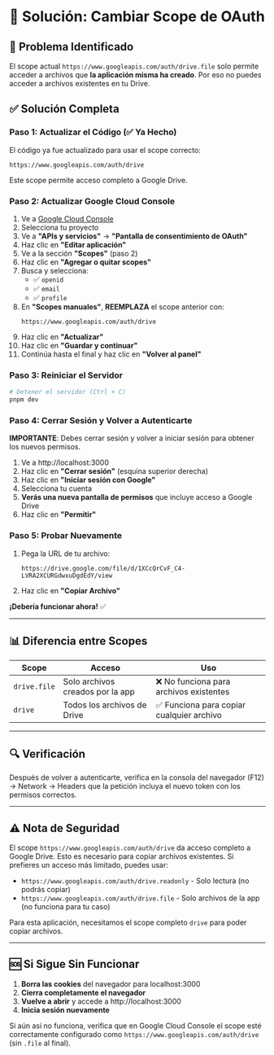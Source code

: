 # 🔧 Solución: Cambiar Scope de OAuth

## 🔴 Problema Identificado

El scope actual `https://www.googleapis.com/auth/drive.file` solo permite acceder a archivos que **la aplicación misma ha creado**. Por eso no puedes acceder a archivos existentes en tu Drive.

## ✅ Solución Completa

### Paso 1: Actualizar el Código (✅ Ya Hecho)

El código ya fue actualizado para usar el scope correcto:
```
https://www.googleapis.com/auth/drive
```

Este scope permite acceso completo a Google Drive.

### Paso 2: Actualizar Google Cloud Console

1. Ve a [Google Cloud Console](https://console.cloud.google.com/)
2. Selecciona tu proyecto
3. Ve a **"APIs y servicios"** → **"Pantalla de consentimiento de OAuth"**
4. Haz clic en **"Editar aplicación"**
5. Ve a la sección **"Scopes"** (paso 2)
6. Haz clic en **"Agregar o quitar scopes"**
7. Busca y selecciona:
   - ✅ `openid`
   - ✅ `email`
   - ✅ `profile`
8. En **"Scopes manuales"**, **REEMPLAZA** el scope anterior con:
   ```
   https://www.googleapis.com/auth/drive
   ```
9. Haz clic en **"Actualizar"**
10. Haz clic en **"Guardar y continuar"**
11. Continúa hasta el final y haz clic en **"Volver al panel"**

### Paso 3: Reiniciar el Servidor

```bash
# Detener el servidor (Ctrl + C)
pnpm dev
```

### Paso 4: Cerrar Sesión y Volver a Autenticarte

**IMPORTANTE**: Debes cerrar sesión y volver a iniciar sesión para obtener los nuevos permisos.

1. Ve a http://localhost:3000
2. Haz clic en **"Cerrar sesión"** (esquina superior derecha)
3. Haz clic en **"Iniciar sesión con Google"**
4. Selecciona tu cuenta
5. **Verás una nueva pantalla de permisos** que incluye acceso a Google Drive
6. Haz clic en **"Permitir"**

### Paso 5: Probar Nuevamente

1. Pega la URL de tu archivo: 
   ```
   https://drive.google.com/file/d/1XCcQrCvF_C4-LVRA2XCURGdwxuDgdEdY/view
   ```
2. Haz clic en **"Copiar Archivo"**

**¡Debería funcionar ahora!** ✅

---

## 📊 Diferencia entre Scopes

| Scope | Acceso | Uso |
|-------|--------|-----|
| `drive.file` | Solo archivos creados por la app | ❌ No funciona para archivos existentes |
| `drive` | Todos los archivos de Drive | ✅ Funciona para copiar cualquier archivo |

---

## 🔍 Verificación

Después de volver a autenticarte, verifica en la consola del navegador (F12) → Network → Headers que la petición incluya el nuevo token con los permisos correctos.

---

## ⚠️ Nota de Seguridad

El scope `https://www.googleapis.com/auth/drive` da acceso completo a Google Drive. Esto es necesario para copiar archivos existentes. Si prefieres un acceso más limitado, puedes usar:

- `https://www.googleapis.com/auth/drive.readonly` - Solo lectura (no podrás copiar)
- `https://www.googleapis.com/auth/drive.file` - Solo archivos de la app (no funciona para tu caso)

Para esta aplicación, necesitamos el scope completo `drive` para poder copiar archivos.

---

## 🆘 Si Sigue Sin Funcionar

1. **Borra las cookies** del navegador para localhost:3000
2. **Cierra completamente el navegador**
3. **Vuelve a abrir** y accede a http://localhost:3000
4. **Inicia sesión nuevamente**

Si aún así no funciona, verifica que en Google Cloud Console el scope esté correctamente configurado como `https://www.googleapis.com/auth/drive` (sin `.file` al final).
